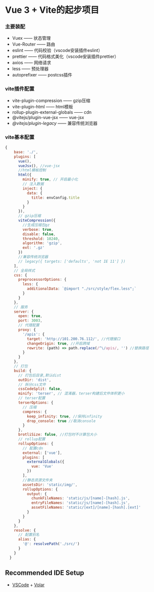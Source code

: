 # Vue 3 + Vite的起步项目

### 主要装配

- Vuex —— 状态管理
- Vue-Router —— 路由
- eslint —— 代码校验（vscode安装插件eslint）
- prettier —— 代码格式美化（vscode安装插件prettier）
- axios —— 网络请求
- less —— 预处理器
- autoprefixer —— postcss插件

### vite插件配置

- vite-plugin-compression —— gzip压缩
- vite-plugin-html —— html模板
- rollup-plugin-external-globals —— cdn
- @vitejs/plugin-vue-jsx —— vue-jsx
- *@vitejs/plugin-legacy* —— 兼容传统浏览器

### vite基本配置

```js
{
    base: './',
    plugins: [
      vue(),
      vueJsx(), //vue-jsx
      //html模板控制
      html({
        minify: true, // 开启最小化
        // 注入数据
        inject: {
          data: {
            title: envConfig.title
          }
        }
      }),
      // gzip压缩
      viteCompression({
        //生成压缩包gz
        verbose: true,
        disable: false,
        threshold: 10240,
        algorithm: 'gzip',
        ext: '.gz'
      })
      //兼容传统浏览器
      // legacy({ targets: ['defaults', 'not IE 11'] })
    ],
    // 全局样式
    css: {
      preprocessorOptions: {
        less: {
          additionalData: `@import "./src/style/flex.less";`
        }
      }
    },
    // 服务
    server: {
      open: true,
      port: 3003,
      // 代理配置
      proxy: {
        '/apis': {
          target: 'http://101.200.76.112/', //代理接口
          changeOrigin: true, //开启跨域
          rewrite: (path) => path.replace(/^\/apis/, '') //替换路径
        }
      }
    },
    // 打包
    build: {
      // 打包后目录,默认dist
      outDir: 'dist',
      // 拆分css文件
      cssCodeSplit: false,
      minify: 'terser', // 混淆器，terser构建后文件体积更小
      // terser配置
      terserOptions: {
        // 压缩
        compress: {
          keep_infinity: true, //保持infinity
          drop_console: true //取消console
        }
      },
      brotliSize: false, //打包时不计算包大小
      // rollup配置
      rollupOptions: {
        // 配置cdn
        external: ['vue'],
        plugins: [
          externalGlobals({
            vue: 'Vue'
          })
        ],
        //静态资源文件夹
        assetsDir: 'static/img/',
        rollupOptions: {
          output: {
            chunkFileNames: 'static/js/[name]-[hash].js',
            entryFileNames: 'static/js/[name]-[hash].js',
            assetFileNames: 'static/[ext]/[name]-[hash].[ext]'
          }
        }
      }
    },
    resolve: {
      // 配置别名
      alias: {
        '@': resolvePath('./src/')
      }
    }
  }
```



## Recommended IDE Setup

- [VSCode](https://code.visualstudio.com/) + [Volar](https://marketplace.visualstudio.com/items?itemName=johnsoncodehk.volar)

